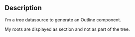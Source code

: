 Description
--------------------

I'm a tree datasource to generate an Outline component.

My roots are displayed as section and not as part of the tree.